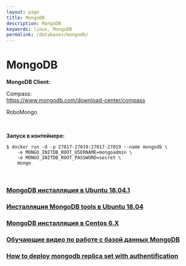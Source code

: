 ```yaml
---
layout: page
title: MongoDB
description: MongoDB
keywords: linux, MongoDB
permalink: /databases/mongodb/
---
```


# MongoDB

**MongoDB Client:**

Compass:  
https://www.mongodb.com/download-center/compass

RoboMongo

<br/>

**Запуск в контейнере:**

    $ docker run -d -p 27017-27019:27017-27019 --name mongodb \
        -e MONGO_INITDB_ROOT_USERNAME=mongoadmin \
        -e MONGO_INITDB_ROOT_PASSWORD=secret \
        mongo

<br/>

### [MongoDB инсталляция в Ubuntu 18.04.1](/databases/mongodb/setup/ubuntu/)

### [Инсталляция MongoDB tools в Ubuntu 18.04](/databases/mongodb/setup/ubuntu/tools/)

### [MongoDB инсталляция в Centos 6.X](/databases/mongodb/setup/centos/)

### [Обучающие видео по работе с базой данных MongoDB](https://www.youtube.com/watch?v=LBthwZDRR-c&list=PL34sAs7_26wPvZJqUJhjyNtm7UedWR8Ps)

### [How to deploy mongodb replica set with authentification](/databases/deploy-mongodb-replica-set-with-authentification/)
